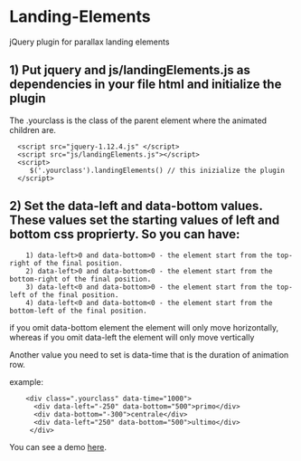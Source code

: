 # Landing-Elements
jQuery plugin for parallax landing elements

  
## 1) Put jquery and js/landingElements.js as dependencies in your file html and initialize the plugin
   The .yourclass is the class of the parent element where the animated children are.

```
  <script src="jquery-1.12.4.js" </script>
  <script src="js/landingElements.js"></script>
  <script>
     $('.yourclass').landingElements() // this inizialize the plugin
  </script>
```


## 2) Set the data-left and data-bottom values. These values set the starting values of left and bottom css proprierty. So you can have:


```
    1) data-left>0 and data-bottom>0 - the element start from the top-right of the final position. 
    2) data-left>0 and data-bottom<0 - the element start from the bottom-right of the final position. 
    3) data-left<0 and data-bottom>0 - the element start from the top-left of the final position. 
    4) data-left<0 and data-bottom<0 - the element start from the bottom-left of the final position. 
```

if you omit data-bottom element the element will only move horizontally, whereas if you omit data-left the element will only move vertically

Another value you need to set is data-time that is the duration of animation row.

example:

    
```
    <div class=".yourclass" data-time="1000">
      <div data-left="-250" data-bottom="500">primo</div>
      <div data-bottom="-300">centrale</div>
      <div data-left="250" data-bottom="500">ultimo</div>
     </div>
```

You can see a demo [here](https://codepen.io/anon/pen/NpXZZX).
